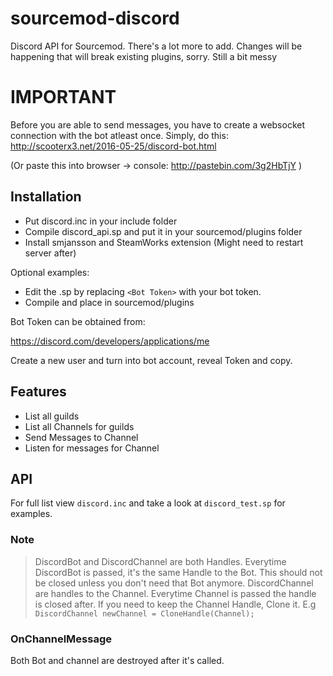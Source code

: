# sourcemod-discord
Discord API for Sourcemod. There's a lot more to add. Changes will be happening that will break existing plugins, sorry. Still a bit messy

# IMPORTANT
Before you are able to send messages, you have to create a websocket connection with the bot atleast once. Simply, do this:
http://scooterx3.net/2016-05-25/discord-bot.html

(Or paste this into browser -> console: http://pastebin.com/3g2HbTjY )

## Installation
- Put discord.inc in your include folder
- Compile discord_api.sp and put it in your sourcemod/plugins folder
- Install smjansson and SteamWorks extension (Might need to restart server after)

Optional examples:
- Edit the .sp by replacing `<Bot Token>` with your bot token.
- Compile and place in sourcemod/plugins

Bot Token can be obtained from:

https://discord.com/developers/applications/me

Create a new user and turn into bot account, reveal Token and copy.

## Features
- List all guilds
- List all Channels for guilds
- Send Messages to Channel
- Listen for messages for Channel

## API
For full list view `discord.inc` and take a look at `discord_test.sp` for examples.

### Note
> DiscordBot and DiscordChannel are both Handles. Everytime DiscordBot is passed, it's the same Handle to the Bot. This should not be closed unless you don't need that Bot anymore. DiscordChannel are handles to the Channel. Everytime Channel is passed the handle is closed after. If you need to keep the Channel Handle, Clone it. E.g `DiscordChannel newChannel = CloneHandle(Channel);`


### OnChannelMessage
Both Bot and channel are destroyed after it's called.
